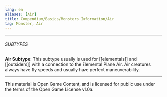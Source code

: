 ```yaml
---
lang: en
aliases: [Air]
title: Compendium/Basics/Monsters Information/Air
tag: Monster, Air
---
```



---

###### SUBTYPES


**Air Subtype**: This subtype usually is used for [[elementals]] and [[outsiders]] with a connection to the Elemental Plane Air. Air creatures always have fly speeds and usually have perfect maneuverability.

---

This material is Open Game Content, and is licensed for public use under
the terms of the Open Game License v1.0a.
